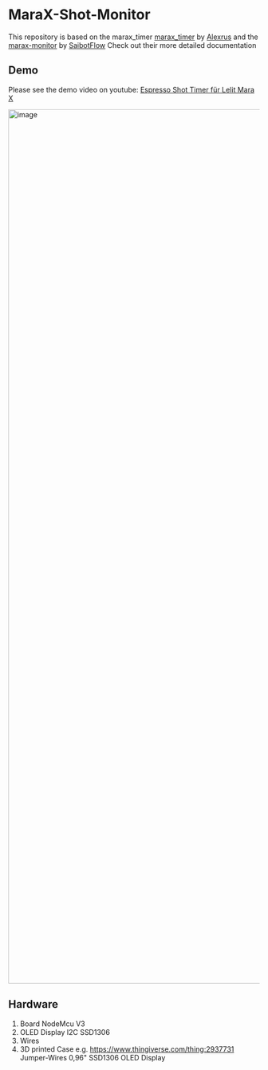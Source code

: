 # MaraX-Shot-Monitor

This repository is based on the marax_timer [marax_timer](https://github.com/alexrus/marax_timer) by [Alexrus](https://github.com/alexrus) and the [marax-monitor](https://github.com/SaibotFlow/marax-monitor) by [SaibotFlow](https://github.com/SaibotFlow)
Check out their more detailed documentation

## Demo
Please see the demo video on youtube: [Espresso Shot Timer für Lelit Mara X](https://www.youtube.com/watch?v=csiSqzmCgyw)

<img width="1753" alt="image" src="https://user-images.githubusercontent.com/7280186/233990927-21a68059-bee4-48db-9a94-55795e18a771.png">


## Hardware
1. Board NodeMcu V3
2. OLED Display I2C SSD1306
3. Wires
4. 3D printed Case e.g. https://www.thingiverse.com/thing:2937731
Jumper-Wires
0,96" SSD1306 OLED Display
